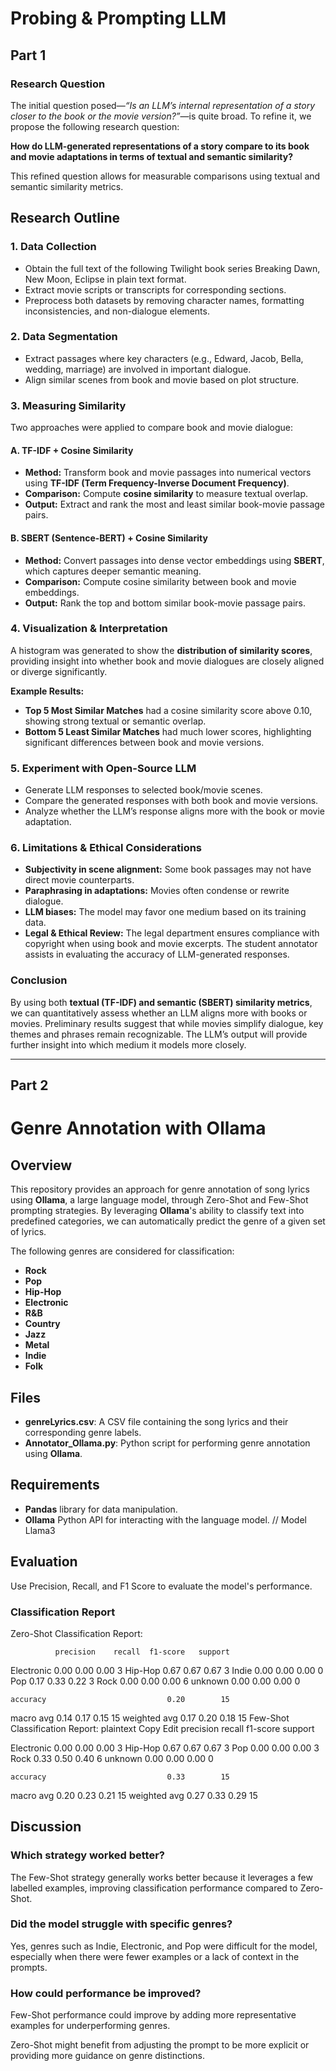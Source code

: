 # Probing & Prompting LLM #

## Part 1
### Research Question

The initial question posed—*“Is an LLM’s internal representation of a story closer to the book or the movie version?”*—is quite broad. To refine it, we propose the following research question:

**How do LLM-generated representations of a story compare to its book and movie adaptations in terms of textual and semantic similarity?**

This refined question allows for measurable comparisons using textual and semantic similarity metrics.

## Research Outline

### 1. Data Collection
- Obtain the full text of the following Twilight book series Breaking Dawn, New Moon, Eclipse in plain text format.
- Extract movie scripts or transcripts for corresponding sections.
- Preprocess both datasets by removing character names, formatting inconsistencies, and non-dialogue elements.

### 2. Data Segmentation
- Extract passages where key characters (e.g., Edward, Jacob, Bella, wedding, marriage) are involved in important dialogue.
- Align similar scenes from book and movie based on plot structure.

### 3. Measuring Similarity
Two approaches were applied to compare book and movie dialogue:

#### **A. TF-IDF + Cosine Similarity**
- **Method:** Transform book and movie passages into numerical vectors using **TF-IDF (Term Frequency-Inverse Document Frequency)**.
- **Comparison:** Compute **cosine similarity** to measure textual overlap.
- **Output:** Extract and rank the most and least similar book-movie passage pairs.

#### **B. SBERT (Sentence-BERT) + Cosine Similarity**
- **Method:** Convert passages into dense vector embeddings using **SBERT**, which captures deeper semantic meaning.
- **Comparison:** Compute cosine similarity between book and movie embeddings.
- **Output:** Rank the top and bottom similar book-movie passage pairs.

### 4. Visualization & Interpretation
A histogram was generated to show the **distribution of similarity scores**, providing insight into whether book and movie dialogues are closely aligned or diverge significantly.

**Example Results:**
- **Top 5 Most Similar Matches** had a cosine similarity score above 0.10, showing strong textual or semantic overlap.
- **Bottom 5 Least Similar Matches** had much lower scores, highlighting significant differences between book and movie versions.

### 5. Experiment with Open-Source LLM
- Generate LLM responses to selected book/movie scenes.
- Compare the generated responses with both book and movie versions.
- Analyze whether the LLM’s response aligns more with the book or movie adaptation.

### 6. Limitations & Ethical Considerations
- **Subjectivity in scene alignment:** Some book passages may not have direct movie counterparts.
- **Paraphrasing in adaptations:** Movies often condense or rewrite dialogue.
- **LLM biases:** The model may favor one medium based on its training data.
- **Legal & Ethical Review:** The legal department ensures compliance with copyright when using book and movie excerpts. The student annotator assists in evaluating the accuracy of LLM-generated responses.

### Conclusion
By using both **textual (TF-IDF) and semantic (SBERT) similarity metrics**, we can quantitatively assess whether an LLM aligns more with books or movies. Preliminary results suggest that while movies simplify dialogue, key themes and phrases remain recognizable. The LLM’s output will provide further insight into which medium it models more closely.

---------------------------------------------------------------------------------------------------
## Part 2

# Genre Annotation with Ollama

## Overview

This repository provides an approach for genre annotation of song lyrics using **Ollama**, a large language model, through Zero-Shot and Few-Shot prompting strategies. By leveraging **Ollama**'s ability to classify text into predefined categories, we can automatically predict the genre of a given set of lyrics.

The following genres are considered for classification:
- **Rock**
- **Pop**
- **Hip-Hop**
- **Electronic**
- **R&B**
- **Country**
- **Jazz**
- **Metal**
- **Indie**
- **Folk**

## Files

- **genreLyrics.csv**: A CSV file containing the song lyrics and their corresponding genre labels.
- **Annotator_Ollama.py**: Python script for performing genre annotation using **Ollama**.

## Requirements

- **Pandas** library for data manipulation.
- **Ollama** Python API for interacting with the language model. // Model Llama3

## Evaluation

Use Precision, Recall, and F1 Score to evaluate the model's performance.

### Classification Report
Zero-Shot Classification Report:

              precision    recall  f1-score   support

  Electronic       0.00      0.00      0.00         3
     Hip-Hop       0.67      0.67      0.67         3
       Indie       0.00      0.00      0.00         0
         Pop       0.17      0.33      0.22         3
        Rock       0.00      0.00      0.00         6
     unknown       0.00      0.00      0.00         0

    accuracy                           0.20        15
   macro avg       0.14      0.17      0.15        15
weighted avg       0.17      0.20      0.18        15
Few-Shot Classification Report:
plaintext
Copy
Edit
              precision    recall  f1-score   support

  Electronic       0.00      0.00      0.00         3
     Hip-Hop       0.67      0.67      0.67         3
         Pop       0.00      0.00      0.00         3
        Rock       0.33      0.50      0.40         6
     unknown       0.00      0.00      0.00         0

    accuracy                           0.33        15
   macro avg       0.20      0.23      0.21        15
weighted avg       0.27      0.33      0.29        15

## Discussion

### Which strategy worked better?
The Few-Shot strategy generally works better because it leverages a few labelled examples, improving classification performance compared to Zero-Shot.

### Did the model struggle with specific genres?
Yes, genres such as Indie, Electronic, and Pop were difficult for the model, especially when there were fewer examples or a lack of context in the prompts.

### How could performance be improved?

Few-Shot performance could improve by adding more representative examples for underperforming genres.

Zero-Shot might benefit from adjusting the prompt to be more explicit or providing more guidance on genre distinctions.
